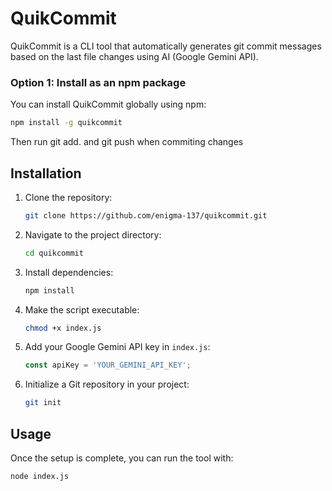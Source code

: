 # QuikCommit

QuikCommit is a CLI tool that automatically generates git commit messages based on the last file changes using AI (Google Gemini API).


### Option 1: Install as an npm package

You can install QuikCommit globally using npm:

```bash
npm install -g quikcommit
```
Then run git add. and git push when commiting changes

## Installation

1. Clone the repository:
    ```bash
    git clone https://github.com/enigma-137/quikcommit.git
    ```

2. Navigate to the project directory:
    ```bash
    cd quikcommit
    ```

3. Install dependencies:
    ```bash
    npm install
    ```

4. Make the script executable:
    ```bash
    chmod +x index.js
    ```

5. Add your Google Gemini API key in `index.js`:
    ```js
    const apiKey = 'YOUR_GEMINI_API_KEY';
    ```

6. Initialize a Git repository in your project:
    ```bash
    git init
    ```

## Usage

Once the setup is complete, you can run the tool with:
```bash
node index.js
